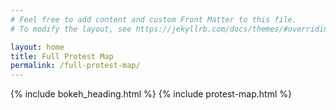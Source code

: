 ```yaml
---
# Feel free to add content and custom Front Matter to this file.
# To modify the layout, see https://jekyllrb.com/docs/themes/#overriding-theme-defaults

layout: home
title: Full Protest Map
permalink: /full-protest-map/
---
```


{% include bokeh_heading.html %}
{% include protest-map.html %}

